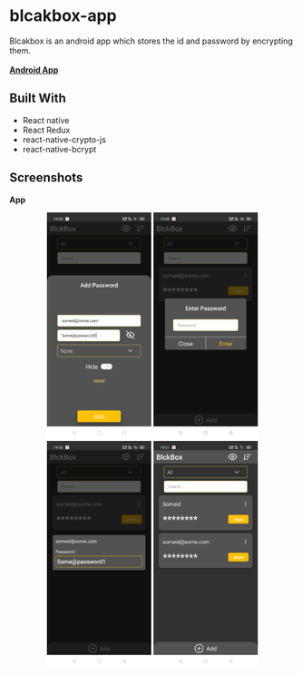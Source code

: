 # blcakbox-app
Blcakbox is an android app which stores the id and password by encrypting them.
</br>
</br>
[**Android App**](https://github.com/Akkiro45/assets/blob/master/blackbox/apk/app-universal-release.apk)

## Built With
  * React native
  * React Redux
  * react-native-crypto-js
  * react-native-bcrypt

## Screenshots
**App**
<p align='center'>
 <img src='https://github.com/Akkiro45/assets/blob/master/blackbox/screenshots/Screenshot_2020-06-12-19-50-32-95_087fdfd2522ba2b602a5ed2d16aab37c.jpg' wisth='200' height='400' />
 <img src='https://github.com/Akkiro45/assets/blob/master/blackbox/screenshots/Screenshot_2020-06-12-19-50-50-44_087fdfd2522ba2b602a5ed2d16aab37c.jpg' wisth='200' height='400' />
 <img src='https://github.com/Akkiro45/assets/blob/master/blackbox/screenshots/Screenshot_2020-06-12-19-50-58-65_087fdfd2522ba2b602a5ed2d16aab37c.jpg' wisth='200' height='400' />
 <img src='https://github.com/Akkiro45/assets/blob/master/blackbox/screenshots/Screenshot_2020-06-12-19-51-52-27_087fdfd2522ba2b602a5ed2d16aab37c.jpg' wisth='200' height='400' />
</p>